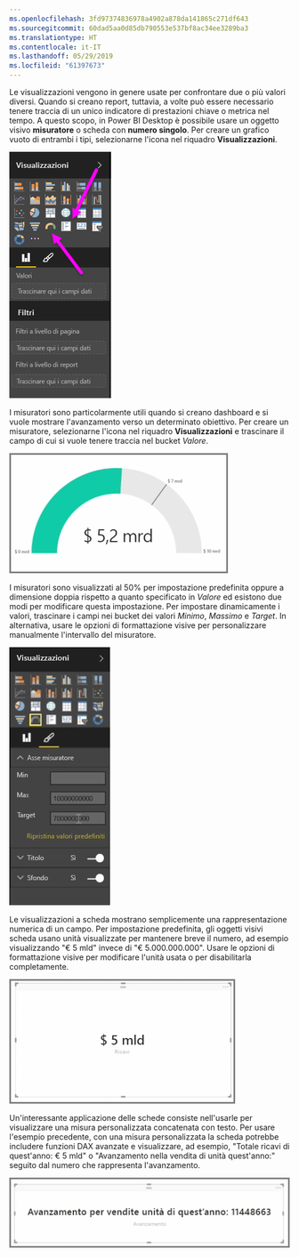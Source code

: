```yaml
---
ms.openlocfilehash: 3fd97374836978a4902a878da141865c271df643
ms.sourcegitcommit: 60dad5aa0d85db790553e537bf8ac34ee3289ba3
ms.translationtype: HT
ms.contentlocale: it-IT
ms.lasthandoff: 05/29/2019
ms.locfileid: "61397673"
---
```

Le visualizzazioni vengono in genere usate per confrontare due o più valori diversi. Quando si creano report, tuttavia, a volte può essere necessario tenere traccia di un unico indicatore di prestazioni chiave o metrica nel tempo. A questo scopo, in Power BI Desktop è possibile usare un oggetto visivo **misuratore** o scheda con **numero singolo**. Per creare un grafico vuoto di entrambi i tipi, selezionarne l'icona nel riquadro **Visualizzazioni**.

![](media/3-9-create-gauges-cards/3-9_1.png)

I misuratori sono particolarmente utili quando si creano dashboard e si vuole mostrare l'avanzamento verso un determinato obiettivo. Per creare un misuratore, selezionarne l'icona nel riquadro **Visualizzazioni** e trascinare il campo di cui si vuole tenere traccia nel bucket *Valore*.

![](media/3-9-create-gauges-cards/3-9_1a.png)

I misuratori sono visualizzati al 50% per impostazione predefinita oppure a dimensione doppia rispetto a quanto specificato in *Valore* ed esistono due modi per modificare questa impostazione. Per impostare dinamicamente i valori, trascinare i campi nei bucket dei valori *Minimo*, *Massimo* e *Target*. In alternativa, usare le opzioni di formattazione visive per personalizzare manualmente l'intervallo del misuratore.

![](media/3-9-create-gauges-cards/3-9_2.png)

Le visualizzazioni a scheda mostrano semplicemente una rappresentazione numerica di un campo. Per impostazione predefinita, gli oggetti visivi scheda usano unità visualizzate per mantenere breve il numero, ad esempio visualizzando "€ 5 mld" invece di "€ 5.000.000.000". Usare le opzioni di formattazione visive per modificare l'unità usata o per disabilitarla completamente.

![](media/3-9-create-gauges-cards/3-9_3.png)

Un'interessante applicazione delle schede consiste nell'usarle per visualizzare una misura personalizzata concatenata con testo. Per usare l'esempio precedente, con una misura personalizzata la scheda potrebbe includere funzioni DAX avanzate e visualizzare, ad esempio, "Totale ricavi di quest'anno: € 5 mld" o "Avanzamento nella vendita di unità quest'anno:" seguito dal numero che rappresenta l'avanzamento.

![](media/3-9-create-gauges-cards/3-9_4.png)

